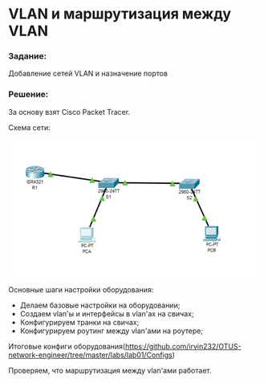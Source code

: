 # VLAN и маршрутизация между VLAN

###  Задание:
Добавление сетей VLAN и назначение портов

###  Решение:
За основу взят Cisco Packet Tracer.

Схема сети:

![](https://github.com/irvin232/OTUS-network-engineer/blob/master/labs/lab01/network%20topology.png)

Основные шаги настройки оборудования:
- Делаем базовые настройки на оборудовании;
- Создаем vlan'ы и интерфейсы в vlan'ах на свичах;
- Конфигурируем транки на свичах;
- Конфигурируем роутинг между vlan'ами на роутере;

Итоговые конфиги оборудования(https://github.com/irvin232/OTUS-network-engineer/tree/master/labs/lab01/Configs)

Проверяем, что маршрутизация между vlan'ами работает.
